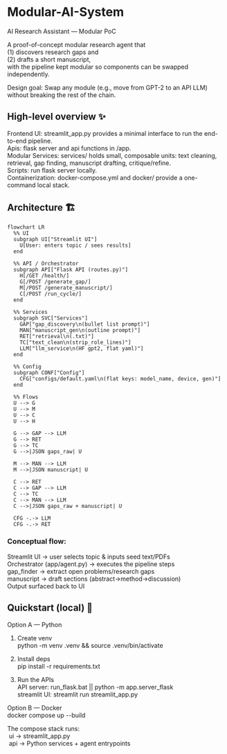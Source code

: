 # Modular-AI-System

AI Research Assistant — Modular PoC

A proof-of-concept modular research agent that </br>
(1) discovers research gaps and </br>
(2) drafts a short manuscript, </br>
with the pipeline kept modular so components can be swapped independently. 

Design goal: Swap any module (e.g., move from GPT-2 to an API LLM) without breaking the rest of the chain.

## High-level overview ✨ 

Frontend UI: streamlit_app.py provides a minimal interface to run the end-to-end pipeline. </br>
Apis: flask server and api functions in /app. </br>
Modular Services: services/ holds small, composable units: text cleaning, retrieval, gap finding, manuscript drafting, critique/refine. </br>
Scripts: run flask server locally. </br>
Containerization: docker-compose.yml and docker/ provide a one-command local stack. </br>

## Architecture 🏗</br>

```mermaid
flowchart LR
  %% UI
  subgraph UI["Streamlit UI"]
    U[User: enters topic / sees results]
  end

  %% API / Orchestrator
  subgraph API["Flask API (routes.py)"]
    H[/GET /health/]
    G[/POST /generate_gap/]
    M[/POST /generate_manuscript/]
    C[/POST /run_cycle/]
  end

  %% Services
  subgraph SVC["Services"]
    GAP["gap_discovery\n(bullet list prompt)"]
    MAN["manuscript_gen\n(outline prompt)"]
    RET["retrieval\n(.txt)"]
    TC["text_clean\n(strip_role_lines)"]
    LLM["llm_service\n(HF gpt2, flat yaml)"]
  end

  %% Config
  subgraph CONF["Config"]
    CFG["configs/default.yaml\n(flat keys: model_name, device, gen)"]
  end

  %% Flows
  U --> G
  U --> M
  U --> C
  U --> H

  G --> GAP --> LLM
  G --> RET
  G --> TC
  G -->|JSON gaps_raw| U

  M --> MAN --> LLM
  M -->|JSON manuscript| U

  C --> RET
  C --> GAP --> LLM
  C --> TC
  C --> MAN --> LLM
  C -->|JSON gaps_raw + manuscript| U

  CFG -.-> LLM
  CFG -.-> RET
```

### Conceptual flow:

Streamlit UI → user selects topic & inputs seed text/PDFs </br>
Orchestrator (app/agent.py) → executes the pipeline steps </br>
gap_finder → extract open problems/research gaps </br>
manuscript → draft sections (abstract→method→discussion) </br>
Output surfaced back to UI </br>

## Quickstart (local) 🚀
Option A — Python
 1. Create venv </br>
python -m venv .venv && source .venv/bin/activate

 2. Install deps </br>
pip install -r requirements.txt

 3. Run the APIs </br>
API server: run_flask.bat || python -m app.server_flask </br>
streamlit UI: streamlit run streamlit_app.py

Option B — Docker </br>
docker compose up --build

The compose stack runs: </br>
&nbsp;ui → streamlit_app.py </br>
&nbsp;api → Python services + agent entrypoints </br>